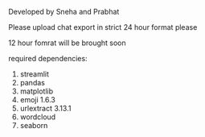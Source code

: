 Developed by Sneha and Prabhat

Please upload chat export in strict 24 hour format please

12 hour fomrat will be brought soon 

required dependencies:
1) streamlit
2) pandas
3) matplotlib
4) emoji 1.6.3
5) urlextract 3.13.1
6) wordcloud
7) seaborn


